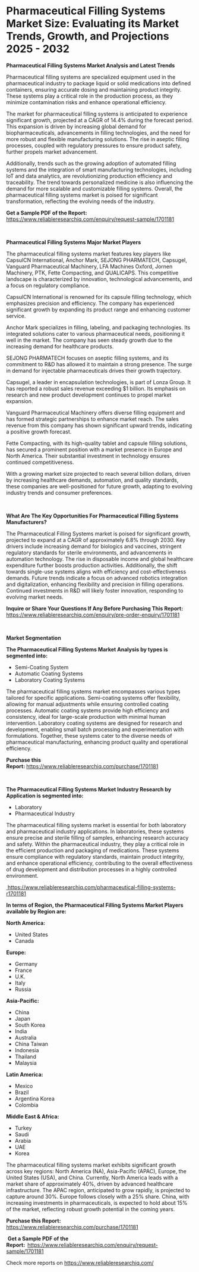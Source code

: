 <p><h1>Pharmaceutical Filling Systems Market Size: Evaluating its Market Trends, Growth, and Projections 2025 - 2032</h1></p><p><strong>Pharmaceutical Filling Systems Market Analysis and Latest Trends</strong></p>
<p><p>Pharmaceutical filling systems are specialized equipment used in the pharmaceutical industry to package liquid or solid medications into defined containers, ensuring accurate dosing and maintaining product integrity. These systems play a critical role in the production process, as they minimize contamination risks and enhance operational efficiency. </p><p>The market for pharmaceutical filling systems is anticipated to experience significant growth, projected at a CAGR of 14.4% during the forecast period. This expansion is driven by increasing global demand for biopharmaceuticals, advancements in filling technologies, and the need for more robust and flexible manufacturing solutions. The rise in aseptic filling processes, coupled with regulatory pressures to ensure product safety, further propels market advancement. </p><p>Additionally, trends such as the growing adoption of automated filling systems and the integration of smart manufacturing technologies, including IoT and data analytics, are revolutionizing production efficiency and traceability. The trend towards personalized medicine is also influencing the demand for more scalable and customizable filling systems. Overall, the pharmaceutical filling systems market is poised for significant transformation, reflecting the evolving needs of the industry.</p></p>
<p><strong>Get a Sample PDF of the Report:&nbsp;</strong> <a href="https://www.reliableresearchiq.com/enquiry/request-sample/1701181?utm_campaign=1141&utm_medium=2&utm_source=Github&utm_content=ia&utm_term=09012025&utm_id=pharmaceutical-filling-systems">https://www.reliableresearchiq.com/enquiry/request-sample/1701181</a></p>
<p>&nbsp;</p>
<p><strong>Pharmaceutical Filling Systems Major Market Players</strong></p>
<p><p>The pharmaceutical filling systems market features key players like CapsulCN International, Anchor Mark, SEJONG PHARMATECH, Capsugel, Vanguard Pharmaceutical Machinery, LFA Machines Oxford, Jornen Machinery, PTK, Fette Compacting, and QUALICAPS. This competitive landscape is characterized by innovation, technological advancements, and a focus on regulatory compliance.</p><p>CapsulCN International is renowned for its capsule filling technology, which emphasizes precision and efficiency. The company has experienced significant growth by expanding its product range and enhancing customer service.</p><p>Anchor Mark specializes in filling, labeling, and packaging technologies. Its integrated solutions cater to various pharmaceutical needs, positioning it well in the market. The company has seen steady growth due to the increasing demand for healthcare products.</p><p>SEJONG PHARMATECH focuses on aseptic filling systems, and its commitment to R&D has allowed it to maintain a strong presence. The surge in demand for injectable pharmaceuticals drives their growth trajectory.</p><p>Capsugel, a leader in encapsulation technologies, is part of Lonza Group. It has reported a robust sales revenue exceeding $1 billion. Its emphasis on research and new product development continues to propel market expansion.</p><p>Vanguard Pharmaceutical Machinery offers diverse filling equipment and has formed strategic partnerships to enhance market reach. The sales revenue from this company has shown significant upward trends, indicating a positive growth forecast.</p><p>Fette Compacting, with its high-quality tablet and capsule filling solutions, has secured a prominent position with a market presence in Europe and North America. Their substantial investment in technology ensures continued competitiveness.</p><p>With a growing market size projected to reach several billion dollars, driven by increasing healthcare demands, automation, and quality standards, these companies are well-positioned for future growth, adapting to evolving industry trends and consumer preferences.</p></p>
<p>&nbsp;</p>
<p><strong>What Are The Key Opportunities For Pharmaceutical Filling Systems Manufacturers?</strong></p>
<p><p>The Pharmaceutical Filling Systems market is poised for significant growth, projected to expand at a CAGR of approximately 6.8% through 2030. Key drivers include increasing demand for biologics and vaccines, stringent regulatory standards for sterile environments, and advancements in automation technology. The rise in disposable income and global healthcare expenditure further boosts production activities. Additionally, the shift towards single-use systems aligns with efficiency and cost-effectiveness demands. Future trends indicate a focus on advanced robotics integration and digitalization, enhancing flexibility and precision in filling operations. Continued investments in R&D will likely foster innovation, responding to evolving market needs.</p></p>
<p><strong>Inquire or Share Your Questions If Any Before Purchasing This Report:</strong> <a href="https://www.reliableresearchiq.com/enquiry/pre-order-enquiry/1701181?utm_campaign=1141&utm_medium=2&utm_source=Github&utm_content=ia&utm_term=09012025&utm_id=pharmaceutical-filling-systems">https://www.reliableresearchiq.com/enquiry/pre-order-enquiry/1701181</a></p>
<p>&nbsp;</p>
<p><strong>Market Segmentation</strong></p>
<p><strong>The Pharmaceutical Filling Systems Market Analysis by types is segmented into:</strong></p>
<p><ul><li>Semi-Coating System</li><li>Automatic Coating Systems</li><li>Laboratory Coating Systems</li></ul></p>
<p><p>The pharmaceutical filling systems market encompasses various types tailored for specific applications. Semi-coating systems offer flexibility, allowing for manual adjustments while ensuring controlled coating processes. Automatic coating systems provide high efficiency and consistency, ideal for large-scale production with minimal human intervention. Laboratory coating systems are designed for research and development, enabling small batch processing and experimentation with formulations. Together, these systems cater to the diverse needs of pharmaceutical manufacturing, enhancing product quality and operational efficiency.</p></p>
<p><strong>Purchase this Report:&nbsp;</strong><a href="https://www.reliableresearchiq.com/purchase/1701181?utm_campaign=1141&utm_medium=2&utm_source=Github&utm_content=ia&utm_term=09012025&utm_id=pharmaceutical-filling-systems">https://www.reliableresearchiq.com/purchase/1701181</a></p>
<p>&nbsp;</p>
<p><strong>The Pharmaceutical Filling Systems Market Industry Research by Application is segmented into:</strong></p>
<p><ul><li>Laboratory</li><li>Pharmaceutical Industry</li></ul></p>
<p><p>The pharmaceutical filling systems market is essential for both laboratory and pharmaceutical industry applications. In laboratories, these systems ensure precise and sterile filling of samples, enhancing research accuracy and safety. Within the pharmaceutical industry, they play a critical role in the efficient production and packaging of medications. These systems ensure compliance with regulatory standards, maintain product integrity, and enhance operational efficiency, contributing to the overall effectiveness of drug development and distribution processes in a highly controlled environment.</p></p>
<p><a href="https://www.reliableresearchiq.com/pharmaceutical-filling-systems-r1701181?utm_campaign=1141&utm_medium=2&utm_source=Github&utm_content=ia&utm_term=09012025&utm_id=pharmaceutical-filling-systems">&nbsp;https://www.reliableresearchiq.com/pharmaceutical-filling-systems-r1701181</a></p>
<p><strong>In terms of Region, the Pharmaceutical Filling Systems Market Players available by Region are:</strong></p>
<p>
    <p> <strong> North America: </strong>
        <ul>
            <li>United States</li>
            <li>Canada</li>
        </ul>
        </p> 
    <p> <strong> Europe: </strong>
        <ul>
            <li>Germany</li>
            <li>France</li>
            <li>U.K.</li>
            <li>Italy</li>
            <li>Russia</li>
        </ul>
        </p> 
    <p> <strong> Asia-Pacific: </strong>
        <ul>
            <li>China</li>
            <li>Japan</li>
            <li>South Korea</li>
            <li>India</li>
            <li>Australia</li>
            <li>China Taiwan</li>
            <li>Indonesia</li>
            <li>Thailand</li>
            <li>Malaysia</li>
        </ul>
        </p> 
    <p> <strong> Latin America: </strong>
        <ul>
            <li>Mexico</li>
            <li>Brazil</li>
            <li>Argentina Korea</li>
            <li>Colombia</li>
        </ul>
        </p> 
    <p> <strong> Middle East & Africa: </strong>
        <ul>
            <li>Turkey</li>
            <li>Saudi</li>
            <li>Arabia</li>
            <li>UAE</li>
            <li>Korea</li>
        </ul>
    </p>
    </p>
<p><p>The pharmaceutical filling systems market exhibits significant growth across key regions: North America (NA), Asia-Pacific (APAC), Europe, the United States (USA), and China. Currently, North America leads with a market share of approximately 40%, driven by advanced healthcare infrastructure. The APAC region, anticipated to grow rapidly, is projected to capture around 30%. Europe follows closely with a 25% share. China, with increasing investments in pharmaceuticals, is expected to hold about 15% of the market, reflecting robust growth potential in the coming years.</p></p>
<p><strong>Purchase this Report: </strong><a href="https://www.reliableresearchiq.com/purchase/1701181?utm_campaign=1141&utm_medium=2&utm_source=Github&utm_content=ia&utm_term=09012025&utm_id=pharmaceutical-filling-systems">https://www.reliableresearchiq.com/purchase/1701181</a></p>
<p>&nbsp;<strong>Get a Sample PDF of the Report:&nbsp;&nbsp;</strong><a href="https://www.reliableresearchiq.com/enquiry/request-sample/1701181?utm_campaign=1141&utm_medium=2&utm_source=Github&utm_content=ia&utm_term=09012025&utm_id=pharmaceutical-filling-systems">https://www.reliableresearchiq.com/enquiry/request-sample/1701181</a></p>
<p><strong></strong></p>
<p>Check more reports on <a href="https://www.reliableresearchiq.com/?utm_campaign=1141&utm_medium=2&utm_source=Github&utm_content=ia&utm_term=09012025&utm_id=pharmaceutical-filling-systems">https://www.reliableresearchiq.com/</a></p>